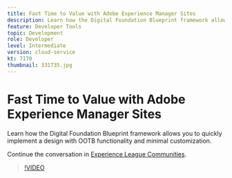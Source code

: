 ```yaml
---
title: Fast Time to Value with Adobe Experience Manager Sites
description: Learn how the Digital Foundation Blueprint framework allows you to quickly implement a design with OOTB functionality and minimal customization.
feature: Developer Tools
topic: Development
role: Developer
level: Intermediate
version: cloud-service
kt: 7170
thumbnail: 331735.jpg
---
```


# Fast Time to Value with Adobe Experience Manager Sites 

Learn how the Digital Foundation Blueprint framework allows you to quickly implement a design with OOTB functionality and minimal customization.

Continue the conversation in [Experience League Communities](http://adobe.ly/36Yd3v6).

>[!VIDEO](https://video.tv.adobe.com/v/331735/?quality=12&learn=on&hidetitle=true)